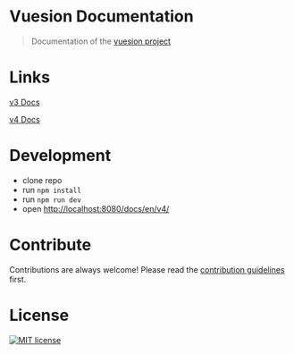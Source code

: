 # Vuesion Documentation

> Documentation of the [vuesion project](https://github.com/vuesion/vuesion)



# Links
[v3 Docs](vuesion.github.io/docs/en/v3/)

[v4 Docs](vuesion.github.io/docs/en/v4/)

# Development

- clone repo
- run `npm install`
- run `npm run dev`
- open [http://localhost:8080/docs/en/v4/](http://localhost:8080/docs/en/v4/)

# Contribute

Contributions are always welcome! Please read the [contribution guidelines](https://github.com/vuesion/vuesion/blob/master/.github/CONTRIBUTING.md) first.


# License
[![MIT license](https://img.shields.io/badge/License-MIT-blue.svg)](https://lbesson.mit-license.org/)
